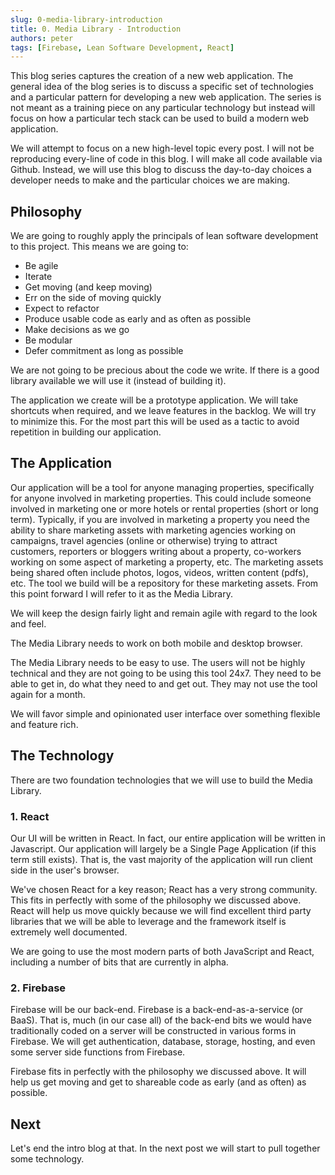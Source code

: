 ```yaml
---
slug: 0-media-library-introduction
title: 0. Media Library - Introduction
authors: peter
tags: [Firebase, Lean Software Development, React]
---
```


This blog series captures the creation of a new web application. The general idea of the blog series is to discuss a specific set of technologies and a particular pattern for developing a new web application. The series is not meant as a training piece on any particular technology but instead will focus on how a particular tech stack can be used to build a modern web application.

<!--truncate-->

We will attempt to focus on a new high-level topic every post. I will not be reproducing every-line of code in this blog. I will make all code available via Github. Instead, we will use this blog to discuss the day-to-day choices a developer needs to make and the particular choices we are making.

## Philosophy

We are going to roughly apply the principals of lean software development to this project. This means we are going to:

- Be agile
- Iterate
- Get moving (and keep moving)
- Err on the side of moving quickly
- Expect to refactor
- Produce usable code as early and as often as possible
- Make decisions as we go
- Be modular
- Defer commitment as long as possible

We are not going to be precious about the code we write. If there is a good library available we will use it (instead of building it).

The application we create will be a prototype application. We will take shortcuts when required, and we leave features in the backlog. We will try to minimize this. For the most part this will be used as a tactic to avoid repetition in building our application.

## The Application

Our application will be a tool for anyone managing properties, specifically for anyone involved in marketing properties. This could include someone involved in marketing one or more hotels or rental properties (short or long term). Typically, if you are involved in marketing a property you need the ability to share marketing assets with marketing agencies working on campaigns, travel agencies (online or otherwise) trying to attract customers, reporters or bloggers writing about a property, co-workers working on some aspect of marketing a property, etc. The marketing assets being shared often include photos, logos, videos, written content (pdfs), etc. The tool we build will be a repository for these marketing assets. From this point forward I will refer to it as the Media Library.

We will keep the design fairly light and remain agile with regard to the look and feel.

The Media Library needs to work on both mobile and desktop browser.

The Media Library needs to be easy to use. The users will not be highly technical and they are not going to be using this tool 24x7. They need to be able to get in, do what they need to and get out. They may not use the tool again for a month.

We will favor simple and opinionated user interface over something flexible and feature rich.

## The Technology

There are two foundation technologies that we will use to build the Media Library.

### 1. React

Our UI will be written in React. In fact, our entire application will be written in Javascript. Our application will largely be a Single Page Application (if this term still exists). That is, the vast majority of the application will run client side in the user's browser.

We've chosen React for a key reason; React has a very strong community. This fits in perfectly with some of the philosophy we discussed above. React will help us move quickly because we will find excellent third party libraries that we will be able to leverage and the framework itself is extremely well documented.

We are going to use the most modern parts of both JavaScript and React, including a number of bits that are currently in alpha.

### 2. Firebase

Firebase will be our back-end. Firebase is a back-end-as-a-service (or BaaS). That is, much (in our case all) of the back-end bits we would have traditionally coded on a server will be constructed in various forms in Firebase. We will get authentication, database, storage, hosting, and even some server side functions from Firebase.

Firebase fits in perfectly with the philosophy we discussed above. It will help us get moving and get to shareable code as early (and as often) as possible.

## Next

Let's end the intro blog at that. In the next post we will start to pull together some technology.
